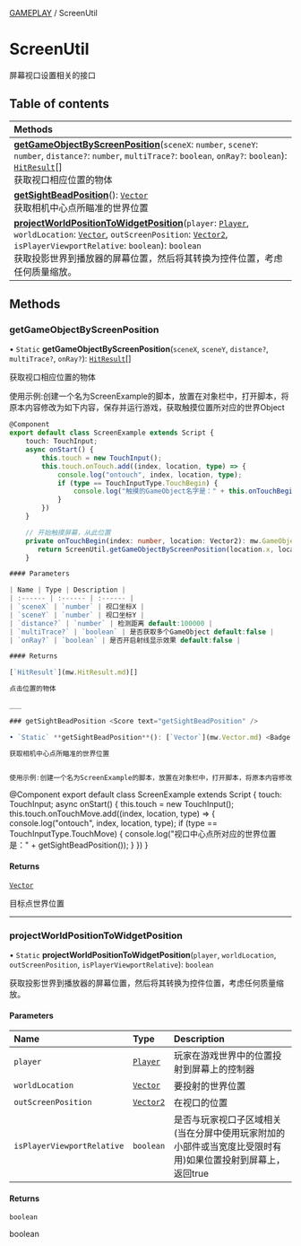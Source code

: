 [GAMEPLAY](../groups/Core.GAMEPLAY.md) / ScreenUtil

# ScreenUtil <Badge type="tip" text="Class" /> <Score text="ScreenUtil" />

屏幕视口设置相关的接口

## Table of contents

| Methods |
| :-----|
| **[getGameObjectByScreenPosition](mw.ScreenUtil.md#getgameobjectbyscreenposition)**(`sceneX`: `number`, `sceneY`: `number`, `distance?`: `number`, `multiTrace?`: `boolean`, `onRay?`: `boolean`): [`HitResult`](mw.HitResult.md)[] <br> 获取视口相应位置的物体|
| **[getSightBeadPosition](mw.ScreenUtil.md#getsightbeadposition)**(): [`Vector`](mw.Vector.md) <br> 获取相机中心点所瞄准的世界位置|
| **[projectWorldPositionToWidgetPosition](mw.ScreenUtil.md#projectworldpositiontowidgetposition)**(`player`: [`Player`](mw.Player.md), `worldLocation`: [`Vector`](mw.Vector.md), `outScreenPosition`: [`Vector2`](mw.Vector2.md), `isPlayerViewportRelative`: `boolean`): `boolean` <br> 获取投影世界到播放器的屏幕位置，然后将其转换为控件位置，考虑任何质量缩放。|

## Methods

### getGameObjectByScreenPosition <Score text="getGameObjectByScreenPosition" /> 

• `Static` **getGameObjectByScreenPosition**(`sceneX`, `sceneY`, `distance?`, `multiTrace?`, `onRay?`): [`HitResult`](mw.HitResult.md)[] <Badge type="tip" text="client" />

获取视口相应位置的物体


使用示例:创建一个名为ScreenExample的脚本，放置在对象栏中，打开脚本，将原本内容修改为如下内容，保存并运行游戏，获取触摸位置所对应的世界Object
```ts
@Component
export default class ScreenExample extends Script {
    touch: TouchInput;
    async onStart() {
        this.touch = new TouchInput();
        this.touch.onTouch.add((index, location, type) => {
            console.log("ontouch", index, location, type);
            if (type == TouchInputType.TouchBegin) {
                console.log("触摸的GameObject名字是：" + this.onTouchBegin(index, location).name);
            }
        })
    }

    // 开始触摸屏幕，从此位置
    private onTouchBegin(index: number, location: Vector2): mw.GameObject{
       return ScreenUtil.getGameObjectByScreenPosition(location.x, location.y)[0].gameObject;
    }

#### Parameters

| Name | Type | Description |
| :------ | :------ | :------ |
| `sceneX` | `number` | 视口坐标X |
| `sceneY` | `number` | 视口坐标Y |
| `distance?` | `number` | 检测距离 default:100000 |
| `multiTrace?` | `boolean` | 是否获取多个GameObject default:false |
| `onRay?` | `boolean` | 是否开启射线显示效果 default:false |

#### Returns

[`HitResult`](mw.HitResult.md)[]

点击位置的物体

___

### getSightBeadPosition <Score text="getSightBeadPosition" /> 

• `Static` **getSightBeadPosition**(): [`Vector`](mw.Vector.md) <Badge type="tip" text="client" />

获取相机中心点所瞄准的世界位置


使用示例:创建一个名为ScreenExample的脚本，放置在对象栏中，打开脚本，将原本内容修改为如下内容，保存并运行游戏，手指移动时获取视口中心点所对应的世界位置
```
@Component
export default class ScreenExample extends Script {
    touch: TouchInput;
    async onStart() {
        this.touch = new TouchInput();
        this.touch.onTouchMove.add((index, location, type) => {
            console.log("ontouch", index, location, type);
            if (type == TouchInputType.TouchMove) {
                console.log("视口中心点所对应的世界位置是：" + getSightBeadPosition());
            }
        })
    }

#### Returns

[`Vector`](mw.Vector.md)

目标点世界位置

___

### projectWorldPositionToWidgetPosition <Score text="projectWorldPositionToWidgetPosition" /> 

• `Static` **projectWorldPositionToWidgetPosition**(`player`, `worldLocation`, `outScreenPosition`, `isPlayerViewportRelative`): `boolean` <Badge type="tip" text="client" />

获取投影世界到播放器的屏幕位置，然后将其转换为控件位置，考虑任何质量缩放。


#### Parameters

| Name | Type | Description |
| :------ | :------ | :------ |
| `player` | [`Player`](mw.Player.md) | 玩家在游戏世界中的位置投射到屏幕上的控制器 |
| `worldLocation` | [`Vector`](mw.Vector.md) | 要投射的世界位置 |
| `outScreenPosition` | [`Vector2`](mw.Vector2.md) | 在视口的位置 |
| `isPlayerViewportRelative` | `boolean` | 是否与玩家视口子区域相关(当在分屏中使用玩家附加的小部件或当宽度比受限时有用)如果位置投射到屏幕上，返回true |

#### Returns

`boolean`

boolean
